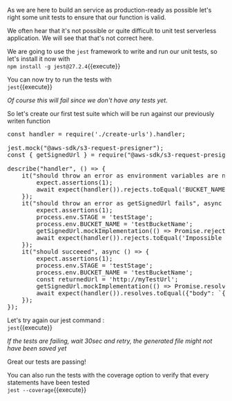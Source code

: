 As we are here to build an service as production-ready as possible let's right some unit tests to ensure that our function is valid.

We often hear that it's not possible or quite difficult to unit test serverless application. We will see that that's not correct here.

We are going to use the `jest` framework to write and run our unit tests, so let's install it now with  
`npm install -g jest@27.2.4`{{execute}}

You can now try to run the tests with  
`jest`{{execute}}

*Of course this will fail since we don't have any tests yet.*

So let's create our first test suite which will be run against our previously writen function

<pre class="file" data-filename="create-urls.spec.js" data-target="replace">
const handler = require('./create-urls').handler;

jest.mock("@aws-sdk/s3-request-presigner");
const { getSignedUrl } = require("@aws-sdk/s3-request-presigner");

describe("handler", () => {
    it("should throw an error as environment variables are not set", async () => {
        expect.assertions(1);
        await expect(handler()).rejects.toEqual('BUCKET_NAME and STAGE environment variables could not be found');
    });
    it("should throw an error as getSignedUrl fails", async () => {
        expect.assertions(1);
        process.env.STAGE = 'testStage';
        process.env.BUCKET_NAME = 'testBucketName';
        getSignedUrl.mockImplementation(() => Promise.reject());
        await expect(handler()).rejects.toEqual('Impossible to create pre-signed urls');
    });
    it("should succeeed", async () => {
        expect.assertions(1);
        process.env.STAGE = 'testStage';
        process.env.BUCKET_NAME = 'testBucketName';
        const returnedUrl = 'http://myTestUrl';
        getSignedUrl.mockImplementation(() => Promise.resolve(returnedUrl));
        await expect(handler()).resolves.toEqual({"body": `{"uploadUrl":"${returnedUrl}","unprocessedUrl":"${returnedUrl}","processedUrl":"${returnedUrl}"}`, 'statusCode': 202});
    });
});
</pre>

Let's try again our jest command :  
`jest`{{execute}}

*If the tests are failing, wait 30sec and retry, the generated file might not have been saved yet*

Great our tests are passing!

You can also run the tests with the coverage option to verify that every statements have been tested  
`jest --coverage`{{execute}}